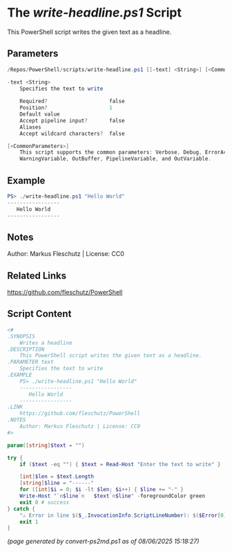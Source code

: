 The *write-headline.ps1* Script
===========================

This PowerShell script writes the given text as a headline.

Parameters
----------
```powershell
/Repos/PowerShell/scripts/write-headline.ps1 [[-text] <String>] [<CommonParameters>]

-text <String>
    Specifies the text to write
    
    Required?                    false
    Position?                    1
    Default value                
    Accept pipeline input?       false
    Aliases                      
    Accept wildcard characters?  false

[<CommonParameters>]
    This script supports the common parameters: Verbose, Debug, ErrorAction, ErrorVariable, WarningAction, 
    WarningVariable, OutBuffer, PipelineVariable, and OutVariable.
```

Example
-------
```powershell
PS> ./write-headline.ps1 "Hello World"
-----------------
   Hello World  
-----------------

```

Notes
-----
Author: Markus Fleschutz | License: CC0

Related Links
-------------
https://github.com/fleschutz/PowerShell

Script Content
--------------
```powershell
<#
.SYNOPSIS
	Writes a headline
.DESCRIPTION
	This PowerShell script writes the given text as a headline.
.PARAMETER text
	Specifies the text to write
.EXAMPLE
	PS> ./write-headline.ps1 "Hello World"
	-----------------
	   Hello World  
	-----------------
.LINK
	https://github.com/fleschutz/PowerShell
.NOTES
	Author: Markus Fleschutz | License: CC0
#>

param([string]$text = "")

try {
	if ($text -eq "") { $text = Read-Host "Enter the text to write" }

	[int]$len = $text.Length
	[string]$line = "------"
	for ([int]$i = 0; $i -lt $len; $i++) { $line += "-" }
	Write-Host "`n$line`n   $text`n$line" -foregroundColor green
	exit 0 # success
} catch {
	"⚠️ Error in line $($_.InvocationInfo.ScriptLineNumber): $($Error[0])"
	exit 1
}
```

*(page generated by convert-ps2md.ps1 as of 08/06/2025 15:18:27)*
